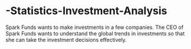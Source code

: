 # -Statistics-Investment-Analysis
Spark Funds wants to make investments in a few companies. The CEO of Spark Funds wants to understand the global trends in investments so that she can take the investment decisions effectively.

